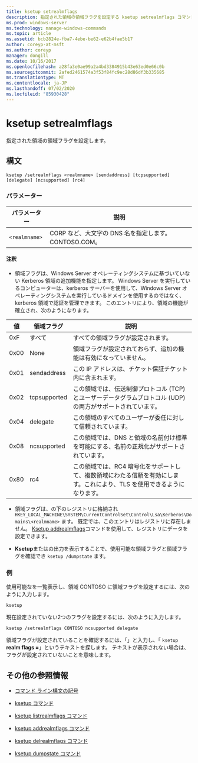 ```yaml
---
title: ksetup setrealmflags
description: 指定された領域の領域フラグを設定する ksetup setrealmflags コマンドの参照記事。
ms.prod: windows-server
ms.technology: manage-windows-commands
ms.topic: article
ms.assetid: bcb2824e-fba7-4ebe-be62-e62b4fae5b17
author: coreyp-at-msft
ms.author: coreyp
manager: dongill
ms.date: 10/16/2017
ms.openlocfilehash: a28fa3e0ae99a2a4bd3384915b43e63ed0e66c0b
ms.sourcegitcommit: 2afed2461574a3f53f84fc9ec28d86df3b335685
ms.translationtype: MT
ms.contentlocale: ja-JP
ms.lasthandoff: 07/02/2020
ms.locfileid: "85930428"
---
```

# <a name="ksetup-setrealmflags"></a>ksetup setrealmflags

指定された領域の領域フラグを設定します。

## <a name="syntax"></a>構文

```
ksetup /setrealmflags <realmname> [sendaddress] [tcpsupported] [delegate] [ncsupported] [rc4]
```

### <a name="parameters"></a>パラメーター

| パラメーター | 説明 |
| --------- | ----------- |
| `<realmname>` | CORP など、大文字の DNS 名を指定します。CONTOSO.COM。 |

#### <a name="remarks"></a>注釈

- 領域フラグは、Windows Server オペレーティングシステムに基づいていない Kerberos 領域の追加機能を指定します。 Windows Server を実行しているコンピューターは、kerberos サーバーを使用して、Windows Server オペレーティングシステムを実行しているドメインを使用するのではなく、kerberos 領域で認証を管理できます。 このエントリにより、領域の機能が確立され、次のようになります。

| 値 | 領域フラグ | 説明 |
| ----- | ---------- | ----------- |
| 0xF | すべて | すべての領域フラグが設定されます。 |
| 0x00 | None | 領域フラグが設定されておらず、追加の機能は有効になっていません。 |
| 0x01 | sendaddress | この IP アドレスは、チケット保証チケット内に含まれます。 |
| 0x02 | tcpsupported | この領域では、伝送制御プロトコル (TCP) とユーザーデータグラムプロトコル (UDP) の両方がサポートされています。 |
| 0x04 | delegate | この領域のすべてのユーザーが委任に対して信頼されています。 |
| 0x08 | ncsupported | この領域では、DNS と領域の名前付け標準を可能にする、名前の正規化がサポートされています。 |
| 0x80 | rc4 | この領域では、RC4 暗号化をサポートして、複数領域にわたる信頼を有効にします。これにより、TLS を使用できるようになります。 |

- 領域フラグは、の下のレジストリに格納され `HKEY_LOCAL_MACHINE\SYSTEM\CurrentControlSet\Control\Lsa\Kerberos\Domains\<realmname>` ます。 既定では、このエントリはレジストリに存在しません。 [Ksetup addrealmflags](ksetup-addrealmflags.md)コマンドを使用して、レジストリにデータを設定できます。

- **Ksetup**またはの出力を表示することで、使用可能な領域フラグと領域フラグを確認でき `ksetup /dumpstate` ます。

### <a name="examples"></a>例

使用可能なを一覧表示し、領域 CONTOSO に領域フラグを設定するには、次のように入力します。

```
ksetup
```

現在設定されていない2つのフラグを設定するには、次のように入力します。

```
ksetup /setrealmflags CONTOSO ncsupported delegate
```

領域フラグが設定されていることを確認するには、「」と入力し、「 `ksetup` **realm flags =**」というテキストを探します。 テキストが表示されない場合は、フラグが設定されていないことを意味します。

## <a name="additional-references"></a>その他の参照情報

- [コマンド ライン構文の記号](command-line-syntax-key.md)

- [ksetup コマンド](ksetup.md)

- [ksetup listrealmflags コマンド](ksetup-listrealmflags.md)

- [ksetup addrealmflags コマンド](ksetup-addrealmflags.md)

- [ksetup delrealmflags コマンド](ksetup-delrealmflags.md)

- [ksetup dumpstate コマンド](ksetup-dumpstate.md)
